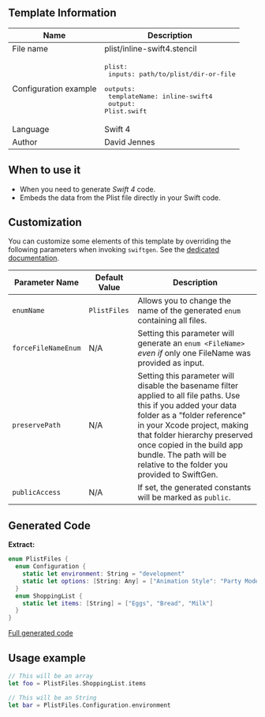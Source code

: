 ## Template Information

| Name      | Description       |
| --------- | ----------------- |
| File name | plist/inline-swift4.stencil |
| Configuration example | <pre>plist:<br />  inputs: path/to/plist/dir-or-file<br />  outputs:<br />    templateName: inline-swift4<br />    output: Plist.swift</pre> |
| Language | Swift 4 |
| Author | David Jennes |

## When to use it

- When you need to generate *Swift 4* code.
- Embeds the data from the Plist file directly in your Swift code.

## Customization

You can customize some elements of this template by overriding the following parameters when invoking `swiftgen`. See the [dedicated documentation](../../ConfigFile.md).

| Parameter Name | Default Value | Description |
| -------------- | ------------- | ----------- |
| `enumName` | `PlistFiles` | Allows you to change the name of the generated `enum` containing all files. |
| `forceFileNameEnum` | N/A | Setting this parameter will generate an `enum <FileName>` _even if_ only one FileName was provided as input. |
| `preservePath` | N/A | Setting this parameter will disable the basename filter applied to all file paths. Use this if you added your data folder as a "folder reference" in your Xcode project, making that folder hierarchy preserved once copied in the build app bundle. The path will be relative to the folder you provided to SwiftGen. |
| `publicAccess` | N/A | If set, the generated constants will be marked as `public`.  |

## Generated Code

**Extract:**

```swift
enum PlistFiles {
  enum Configuration {
    static let environment: String = "development"
    static let options: [String: Any] = ["Animation Style": "Party Mode"]
  }
  enum ShoppingList {
    static let items: [String] = ["Eggs", "Bread", "Milk"]
  }
}
```

[Full generated code](../../../Sources/TestUtils/Fixtures/Generated/Plist/inline-swift4/all.swift)

## Usage example

```swift
// This will be an array
let foo = PlistFiles.ShoppingList.items

// This will be an String
let bar = PlistFiles.Configuration.environment
```
